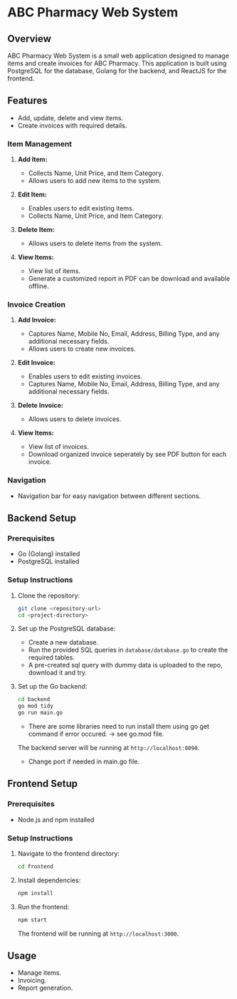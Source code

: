 # ABC Pharmacy Web System

## Overview

ABC Pharmacy Web System is a small web application designed to manage items and create invoices for ABC Pharmacy. 
This application is built using PostgreSQL for the database, Golang for the backend, and ReactJS for the frontend.

## Features

- Add, update, delete and view items.
- Create invoices with required details.

### Item Management

1. **Add Item:**
   - Collects Name, Unit Price, and Item Category.
   - Allows users to add new items to the system.

2. **Edit Item:**
   - Enables users to edit existing items.
   - Collects Name, Unit Price, and Item Category.

3. **Delete Item:**
   - Allows users to delete items from the system.
  
4. **View Items:**
   - View list of items.
   - Generate a customized report in PDF can be download and available offline.

### Invoice Creation

1. **Add Invoice:**
   - Captures Name, Mobile No, Email, Address, Billing Type, and any additional necessary fields.
   - Allows users to create new invoices.

2. **Edit Invoice:**
   - Enables users to edit existing invoices.
   - Captures Name, Mobile No, Email, Address, Billing Type, and any additional necessary fields.

3. **Delete Invoice:**
   - Allows users to delete invoices.
  
4. **View Items:**
   - View list of invoices.
   - Download organized invoice seperately by see PDF button for each invoice.

### Navigation

- Navigation bar for easy navigation between different sections.

## Backend Setup

### Prerequisites

- Go (Golang) installed
- PostgreSQL installed

### Setup Instructions

1. Clone the repository:

    ```bash
    git clone <repository-url>
    cd <project-directory>
    ```

2. Set up the PostgreSQL database:

    - Create a new database.
    - Run the provided SQL queries in `database/database.go` to create the required tables.
    - A pre-created sql query with dummy data is uploaded to the repo, download it and try.

3. Set up the Go backend:

    ```bash
    cd backend
    go mod tidy
    go run main.go
    ```
    - There are some libraries need to run install them using go get command if error occured. -> see go.mod file.
      
   The backend server will be running at `http://localhost:8090`.
   - Change port if needed in main.go file.

## Frontend Setup

### Prerequisites

- Node.js and npm installed

### Setup Instructions

1. Navigate to the frontend directory:

    ```bash
    cd frontend
    ```

2. Install dependencies:

    ```bash
    npm install
    ```

3. Run the frontend:

    ```bash
    npm start
    ```

   The frontend will be running at `http://localhost:3000`.

## Usage

- Manage items.
- Invoicing.
- Report generation.




